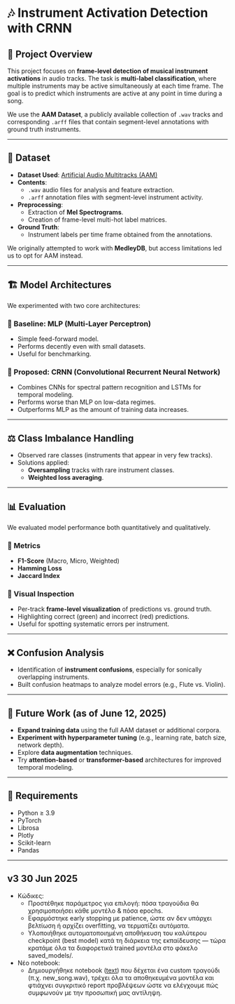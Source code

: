 # 🎶 Instrument Activation Detection with CRNN

## 🧠 Project Overview

This project focuses on **frame-level detection of musical instrument activations** in audio tracks. The task is **multi-label classification**, where multiple instruments may be active simultaneously at each time frame. The goal is to predict which instruments are active at any point in time during a song.

We use the **AAM Dataset**, a publicly available collection of `.wav` tracks and corresponding `.arff` files that contain segment-level annotations with ground truth instruments.

---

## 📁 Dataset

- **Dataset Used**: [Artificial Audio Multitracks (AAM)](https://zenodo.org/record/8040391)
- **Contents**:
  - `.wav` audio files for analysis and feature extraction.
  - `.arff` annotation files with segment-level instrument activity.
- **Preprocessing**:
  - Extraction of **Mel Spectrograms**.
  - Creation of frame-level multi-hot label matrices.
- **Ground Truth**:
  - Instrument labels per time frame obtained from the annotations.

We originally attempted to work with **MedleyDB**, but access limitations led us to opt for AAM instead.

---

## 🏗️ Model Architectures

We experimented with two core architectures:

### 🔹 Baseline: MLP (Multi-Layer Perceptron)
- Simple feed-forward model.
- Performs decently even with small datasets.
- Useful for benchmarking.

### 🔹 Proposed: CRNN (Convolutional Recurrent Neural Network)
- Combines CNNs for spectral pattern recognition and LSTMs for temporal modeling.
- Performs worse than MLP on low-data regimes.
- Outperforms MLP as the amount of training data increases.

---

## ⚖️ Class Imbalance Handling

- Observed rare classes (instruments that appear in very few tracks).
- Solutions applied:
  - **Oversampling** tracks with rare instrument classes.
  - **Weighted loss averaging**.

---

## 📊 Evaluation

We evaluated model performance both quantitatively and qualitatively.

### 🧮 Metrics
- **F1-Score** (Macro, Micro, Weighted)
- **Hamming Loss**
- **Jaccard Index**

### 🎨 Visual Inspection
- Per-track **frame-level visualization** of predictions vs. ground truth.
- Highlighting correct (green) and incorrect (red) predictions.
- Useful for spotting systematic errors per instrument.

---

## ❌ Confusion Analysis

- Identification of **instrument confusions**, especially for sonically overlapping instruments.
- Built confusion heatmaps to analyze model errors (e.g., Flute vs. Violin).

---

## 🚀 Future Work (as of June 12, 2025)

- **Expand training data** using the full AAM dataset or additional corpora.
- **Experiment with hyperparameter tuning** (e.g., learning rate, batch size, network depth).
- Explore **data augmentation** techniques.
- Try **attention-based** or **transformer-based** architectures for improved temporal modeling.

---

## 🔧 Requirements

- Python ≥ 3.9
- PyTorch
- Librosa
- Plotly
- Scikit-learn
- Pandas

---


## v3 30 Jun 2025

- Κώδικες:
  - Προστέθηκε παράμετρος για επιλογή: πόσα τραγούδια θα χρησιμοποιήσει κάθε μοντέλο & πόσα epochs.
  - Εφαρμόστηκε early stopping με patience, ώστε αν δεν υπάρχει βελτίωση ή αρχίζει overfitting, να τερματίζει αυτόματα.
  - Υλοποιήθηκε αυτοματοποιημένη αποθήκευση του καλύτερου checkpoint (best model) κατά τη διάρκεια της εκπαίδευσης — τώρα κρατάμε όλα τα διαφορετικά trained μοντέλα στο φάκελο saved_models/.
- Νέο notebook:
  - Δημιουργήθηκε notebook ([text](notebooks/04_Real_Case.ipynb)) που δέχεται ένα custom τραγούδι (π.χ. new_song.wav), τρέχει όλα τα αποθηκευμένα μοντέλα και φτιάχνει συγκριτικό report προβλέψεων ώστε να ελέγχουμε πώς συμφωνούν με την προσωπική μας αντίληψη.

  